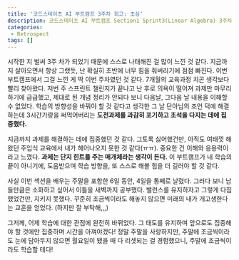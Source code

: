 ```yaml
---
title: '코드스테이츠 AI 부트캠프 3주차 회고: 초심'
description: 코드스테이츠 AI 부트캠프 Section1 Sprint3(Linear Algebra) 3주차 회고
categories:
 - Retrospect
tags: []
---
```


시작한 지 벌써 3주 차가 되었기 때문에 스스로 나태해진 걸 많이 느낀 것 같다. 지금까지 살아오면서 항상 그랬듯, 난 확실히 초반에 너무 힘을 줘버리기에 점점 빠진다. 이번 부트캠프에서 그걸 느낀 게 딱 이번 주차였던 것 같다. 7개월의 교육과정 치곤 생각보다 빨리 찾아왔다.
저번 주 스프린트 챌린지가 끝나고 난 후로 의욕이 떨어져 과제만 마무리하기에 급급했고, 제대로 된 개념 정리가 안되다 보니 다음날, 그다음 날 내용을 이해할 수 없었다. 학습의 방향성을 바꿔야 할 것 같다고 생각한 그 날 단아님의 조언 덕에 해결하는데 3시간가량을 써먹어버리는 **도전과제를 과감히 포기하고 초석을 다지는 데에 집중했다.**

지금까지 과제를 해결하는 데에 집중했던 것 같다. 그토록 싫어했건만, 아직도 여태껏 해왔던 주입식 교육에서 내가 헤어나오지 못한 것 같다(ㅠㅠ). 중요한 건 이해와 응용력이라고 느꼈다. **과제는 단지 힌트를 주는 매개체라는 생각이 든다.** 이 부트캠프가 내 학습의 끝이 아니기에, 도움받으며 학습 방향을, 또 스스로 해볼 힘을 더 길러야 할 것 같다.

사실 이번 섹션을 배우는 주말을 포함한 6일 동안, 4일을 통째로 날렸다. 그러다 보니 남들만큼은 소화하고 싶어서 이틀을 새벽까지 공부했다. 밸런스를 유지하자고 그렇게 다짐했었건만, 지키지 못했다. 꾸준히 조금씩이라도 해놓지 않으면 미래의 내가 개고생한다는 교훈을 얻었다. (하지만 잘 부탁해,,,)

그저께, 어제 학습에 대한 관점에 완전히 바뀌었다. 그 태도를 유지하며 앞으로도 집중해야 할 것에만 집중하며 시간을 아껴야겠다!
정말 주말을 사랑하지만, 주말에 조금씩이라도 눈에 담아두지 않으면 월요일이 됐을 때 다 리셋되는 걸 경험했으니, 주말에 조금씩이라도 학습할 테다!
